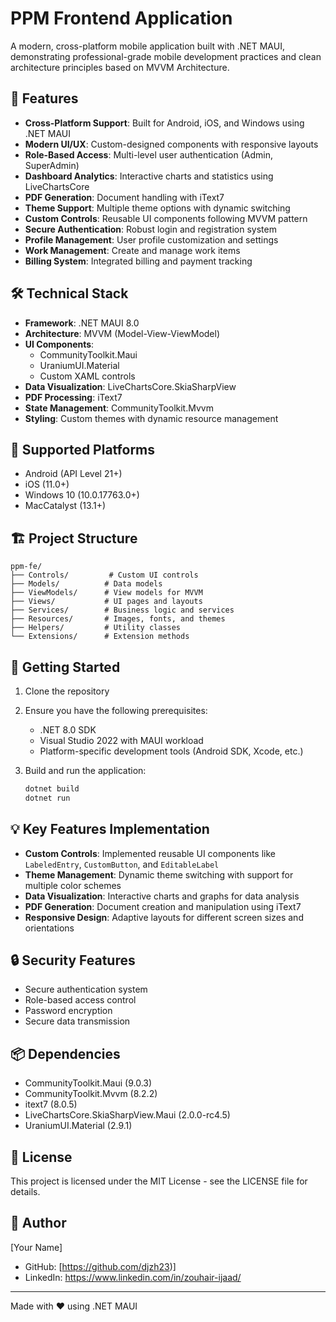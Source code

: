 # PPM Frontend Application

A modern, cross-platform mobile application built with .NET MAUI, demonstrating professional-grade mobile development practices and clean architecture principles based on MVVM Architecture.

## 🚀 Features

- **Cross-Platform Support**: Built for Android, iOS, and Windows using .NET MAUI
- **Modern UI/UX**: Custom-designed components with responsive layouts
- **Role-Based Access**: Multi-level user authentication (Admin, SuperAdmin)
- **Dashboard Analytics**: Interactive charts and statistics using LiveChartsCore
- **PDF Generation**: Document handling with iText7
- **Theme Support**: Multiple theme options with dynamic switching
- **Custom Controls**: Reusable UI components following MVVM pattern
- **Secure Authentication**: Robust login and registration system
- **Profile Management**: User profile customization and settings
- **Work Management**: Create and manage work items
- **Billing System**: Integrated billing and payment tracking

## 🛠️ Technical Stack

- **Framework**: .NET MAUI 8.0
- **Architecture**: MVVM (Model-View-ViewModel)
- **UI Components**: 
  - CommunityToolkit.Maui
  - UraniumUI.Material
  - Custom XAML controls
- **Data Visualization**: LiveChartsCore.SkiaSharpView
- **PDF Processing**: iText7
- **State Management**: CommunityToolkit.Mvvm
- **Styling**: Custom themes with dynamic resource management

## 📱 Supported Platforms

- Android (API Level 21+)
- iOS (11.0+)
- Windows 10 (10.0.17763.0+)
- MacCatalyst (13.1+)

## 🏗️ Project Structure

```
ppm-fe/
├── Controls/         # Custom UI controls
├── Models/          # Data models
├── ViewModels/      # View models for MVVM
├── Views/           # UI pages and layouts
├── Services/        # Business logic and services
├── Resources/       # Images, fonts, and themes
├── Helpers/         # Utility classes
└── Extensions/      # Extension methods
```

## 🚀 Getting Started

1. Clone the repository
2. Ensure you have the following prerequisites:
   - .NET 8.0 SDK
   - Visual Studio 2022 with MAUI workload
   - Platform-specific development tools (Android SDK, Xcode, etc.)

3. Build and run the application:
   ```bash
   dotnet build
   dotnet run
   ```

## 💡 Key Features Implementation

- **Custom Controls**: Implemented reusable UI components like `LabeledEntry`, `CustomButton`, and `EditableLabel`
- **Theme Management**: Dynamic theme switching with support for multiple color schemes
- **Data Visualization**: Interactive charts and graphs for data analysis
- **PDF Generation**: Document creation and manipulation using iText7
- **Responsive Design**: Adaptive layouts for different screen sizes and orientations

## 🔒 Security Features

- Secure authentication system
- Role-based access control
- Password encryption
- Secure data transmission

## 📦 Dependencies

- CommunityToolkit.Maui (9.0.3)
- CommunityToolkit.Mvvm (8.2.2)
- itext7 (8.0.5)
- LiveChartsCore.SkiaSharpView.Maui (2.0.0-rc4.5)
- UraniumUI.Material (2.9.1)


## 📄 License

This project is licensed under the MIT License - see the LICENSE file for details.

## 👤 Author

[Your Name]
- GitHub: [https://github.com/djzh23)]
- LinkedIn: https://www.linkedin.com/in/zouhair-ijaad/

---

Made with ❤️ using .NET MAUI 
